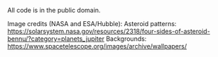 All code is in the public domain.

Image credits (NASA and ESA/Hubble):
  Asteroid patterns: https://solarsystem.nasa.gov/resources/2318/four-sides-of-asteroid-bennu/?category=planets_jupiter
  Backgrounds: https://www.spacetelescope.org/images/archive/wallpapers/
